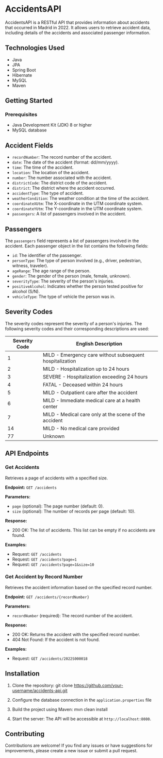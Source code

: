 # AccidentsAPI

AccidentsAPI is a RESTful API that provides information about accidents that occurred in Madrid in 2022. It allows users to retrieve accident data, including details of the accidents and associated passenger information.

## Technologies Used

- Java
- JPA
- Spring Boot
- Hibernate
- MySQL
- Maven

## Getting Started

### Prerequisites

- Java Development Kit (JDK) 8 or higher
- MySQL database

## Accident Fields

- `recordNumber`: The record number of the accident.
- `date`: The date of the accident (format: dd/mm/yyyy).
- `time`: The time of the accident.
- `location`: The location of the accident.
- `number`: The number associated with the accident.
- `districtCode`: The district code of the accident.
- `district`: The district where the accident occurred.
- `accidentType`: The type of accident.
- `weatherCondition`: The weather condition at the time of the accident.
- `coordinateXUtm`: The X-coordinate in the UTM coordinate system.
- `coordinateYUtm`: The Y-coordinate in the UTM coordinate system.
- `passengers`: A list of passengers involved in the accident.

## Passengers

The `passengers` field represents a list of passengers involved in the accident. Each passenger object in the list contains the following fields:

- `id`: The identifier of the passenger.
- `personType`: The type of person involved (e.g., driver, pedestrian, witness, traveler).
- `ageRange`: The age range of the person.
- `gender`: The gender of the person (male, female, unknown).
- `severityType`: The severity of the person's injuries.
- `positiveAlcohol`: Indicates whether the person tested positive for alcohol (S/N).
- `vehicleType`: The type of vehicle the person was in.

## Severity Codes

The severity codes represent the severity of a person's injuries. The following severity codes and their corresponding descriptions are used:

| Severity Code | English Description |
|---------------|---------------------------------------------------------|
| 1             |  MILD - Emergency care without subsequent hospitalization |
| 2             |  MILD - Hospitalization up to 24 hours                   |
| 3             |  SEVERE - Hospitalization exceeding 24 hours             |
| 4             |  FATAL - Deceased within 24 hours                        |
| 5             |  MILD - Outpatient care after the accident   |
| 6             | MILD - Immediate medical care at a health center  |
| 7             | MILD - Medical care only at the scene of the accident |
| 14            | MILD - No medical care provided                    |
| 77            | Unknown                                            |

## API Endpoints

### Get Accidents

Retrieves a page of accidents with a specified size.

**Endpoint:** `GET /accidents`

**Parameters:**

- `page` (optional): The page number (default: 0).
- `size` (optional): The number of records per page (default: 10).

**Response:**

- 200 OK: The list of accidents. This list can be empty if no accidents are found.

**Examples:**

- Request: `GET /accidents`
- Request: `GET /accidents?page=1`
- Request: `GET /accidents?page=1&size=10`

### Get Accident by Record Number

Retrieves the accident information based on the specified record number.

**Endpoint:** `GET /accidents/{recordNumber}`

**Parameters:**

- `recordNumber` (required): The record number of the accident.

**Response:**

- 200 OK: Returns the accident with the specified record number.
- 404 Not Found: If the accident is not found.

**Examples:**

- Request: `GET /accidents/2022S000018`

## Installation

1. Clone the repository: git clone https://github.com/your-username/accidents-api.git


2. Configure the database connection in the `application.properties` file


3. Build the project using Maven: mvn clean install

4. Start the server: The API will be accessible at `http://localhost:8080`.

## Contributing

Contributions are welcome! If you find any issues or have suggestions for improvements, please create a new issue or submit a pull request.

